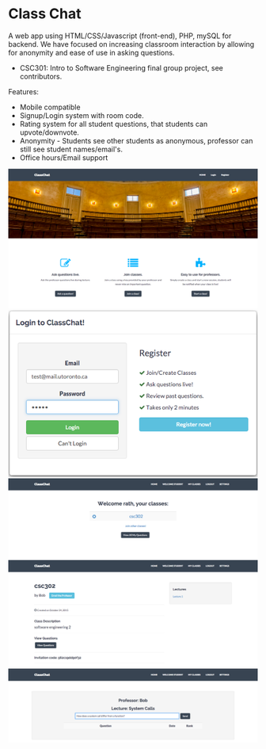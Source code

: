 # Class Chat
A web app using HTML/CSS/Javascript (front-end), PHP, mySQL for backend. We have focused on increasing classroom interaction by allowing for anonymity and ease of use in asking questions.
- CSC301: Intro to Software Engineering final group project, see contributors.

Features:
- Mobile compatible
- Signup/Login system with room code.
- Rating system for all student questions, that students can upvote/downvote.
- Anonymity - Students see other students as anonymous, professor can still see student names/email's.
- Office hours/Email support

![alt tag](https://github.com/rathukugan/ClassChat/blob/master/screenshots/home-page.png)
![alt tag](https://github.com/rathukugan/ClassChat/blob/master/screenshots/login.png)
![alt tag](https://github.com/rathukugan/ClassChat/blob/master/screenshots/view-classes.png)
![alt tag](https://github.com/rathukugan/ClassChat/blob/master/screenshots/view-lecture.png)
![alt tag](https://github.com/rathukugan/ClassChat/blob/master/screenshots/ask-question.png)
